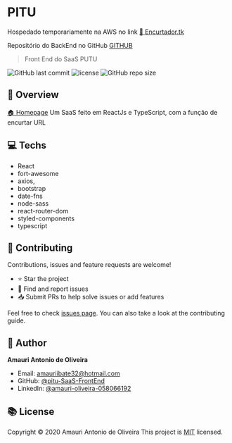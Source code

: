 # PITU

Hospedado temporariamente na AWS no link [🦐 Encurtador.tk](http://www.encurtador.tk/)

Repositório do BackEnd no GitHub [GITHUB](https://github.com/AmauriOliveira/pitu-SaaS-BackEnd)

> Front End do SaaS PUTU

![GitHub last commit](https://img.shields.io/github/last-commit/pitu-SaaS-FrontEnd/pitu-SaaS-FrontEnd)
![license](https://img.shields.io/github/license/pitu-SaaS-FrontEnd/pitu-SaaS-FrontEnd)
![GitHub repo size](https://img.shields.io/github/repo-size/pitu-SaaS-FrontEnd/pitu-SaaS-FrontEnd)

## :telescope: Overview

  [🏠 Homepage](https://github.com/AmauriOliveira/pitu-SaaS-FrontEnd)
Um SaaS feito em ReactJs e TypeScript, com a função de encurtar URL
## :computer: Techs

- React
- fort-awesome
- axios,
- bootstrap
- date-fns
- node-sass
- react-router-dom
- styled-components
- typescript

## :star2: Contributing

Contributions, issues and feature requests are welcome!

- ⭐️ Star the project
- 🐛 Find and report issues
- 📥 Submit PRs to help solve issues or add features

Feel free to check [issues page](https://github.com/amaurioliveira/pitu-SaaS-FrontEnd/issues). You can also take a look at the contributing guide.

## :bow: Author

**Amauri Antonio de Oliveira**
* Email: amauriibate32@hotmail.com
* GitHub: [@pitu-SaaS-FrontEnd](https://github.com/pitu-SaaS-FrontEnd)
* LinkedIn: [@amauri-oliveira-058066192](https://linkedin.com/in/amauri-oliveira-058066192)

## :books: License

Copyright © 2020 Amauri Antonio de Oliveira
This project is [MIT](license) licensed.

